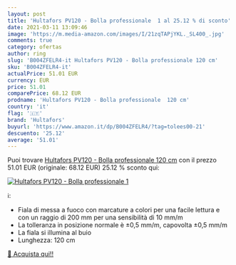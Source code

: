 ```yaml
---
layout: post
title: 'Hultafors PV120 - Bolla professionale  1 al 25.12 % di sconto'
date: 2021-03-11 13:09:46
image: 'https://m.media-amazon.com/images/I/21zqTAPjYKL._SL400_.jpg'
comments: true
category: ofertas
author: ring
slug: 'B004ZFELR4-it Hultafors PV120 - Bolla professionale 120 cm'
sku: 'B004ZFELR4-it'
actualPrice: 51.01 EUR
currency: EUR
price: 51.01
comparePrice: 68.12 EUR
prodname: 'Hultafors PV120 - Bolla professionale  120 cm'
country: 'it'
flag: '🇮🇹'
brand: 'Hultafors'
buyurl: 'https://www.amazon.it/dp/B004ZFELR4/?tag=tolees00-21'
descuento: '25.12'
average: '51.01'
---
```


Puoi trovare [Hultafors PV120 - Bolla professionale  120 cm](https://www.amazon.it/dp/B004ZFELR4/?tag=tolees00-21) con il prezzo 51.01 EUR (originale: 68.12 EUR) 25.12 % sconto qui:

[![Hultafors PV120 - Bolla professionale  1](https://m.media-amazon.com/images/I/21zqTAPjYKL._SL400_.jpg)](https://www.amazon.it/dp/B004ZFELR4/?tag=tolees00-21)

ℹ️:

- Fiala di messa a fuoco con marcature a colori per una facile lettura e con un raggio di 200 mm per una sensibilità di 10 mm/m
- La tolleranza in posizione normale è ±0,5 mm/m, capovolta ±0,5 mm/m
- La fiala si illumina al buio
- Lunghezza: 120 cm

[🛒 Acquista qui!!](https://www.amazon.it/dp/B004ZFELR4/?tag=tolees00-21)
